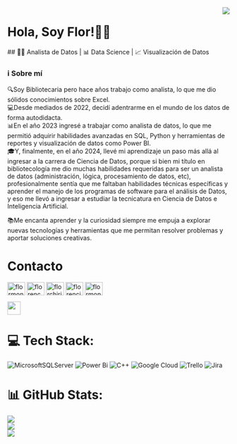 <img align='right' src='https://media.licdn.com/dms/image/D4D16AQEZFKVrAbVB8A/profile-displaybackgroundimage-shrink_350_1400/0/1712249505084?e=1723680000&v=beta&t=pCTTTbkRvllFT0QtandaNqTAH07V3CRh74IF_8pynTE'>

<h1> Hola, Soy Flor!👩‍💻 </h1>
 ## 👨‍💻 Analista de Datos | 📊 Data Science | 📈 Visualización de Datos

### ℹ️ Sobre mí 

🔍Soy Bibliotecaria pero hace años trabajo como analista, lo que me dio sólidos conocimientos sobre Excel.  
💻Desde mediados de 2022, decidí adentrarme en el mundo de los datos de forma autodidacta.  
📊En el año 2023 ingresé a trabajar como analista de datos, lo que me permitió adquirir habilidades avanzadas en SQL, Python y herramientas de reportes y visualización de datos como Power BI.  
🎓Y, finalmente, en el año 2024, llevé mi aprendizaje un paso más allá al ingresar a la carrera de Ciencia de Datos, porque si bien mi título en bibliotecología me dio muchas habilidades requeridas para ser un analista de datos (administración, lógica, procesamiento de datos, etc), profesionalmente sentía que me faltaban habilidades técnicas específicas y aprender el manejo de los programas de software para el análisis de Datos, y eso me llevó a ingresar a estudiar la tecnicatura en Ciencia de Datos e Inteligencia Artificial.  

📚Me encanta aprender y la curiosidad siempre me empuja a explorar nuevas tecnologías y herramientas que me permitan resolver problemas y aportar soluciones creativas. 
 



# Contacto 
<p align="left">
<a href="https://codepen.io/flormonroe" target="blank"><img align="center" src="https://raw.githubusercontent.com/rahuldkjain/github-profile-readme-generator/master/src/images/icons/Social/codepen.svg" alt="flormonroe" height="30" width="40" /></a>
<a href="https://dev.to/florencemon" target="blank"><img align="center" src="https://raw.githubusercontent.com/rahuldkjain/github-profile-readme-generator/master/src/images/icons/Social/devto.svg" alt="florencemon" height="30" width="40" /></a>
<a href="https://twitter.com/florchirino22" target="blank"><img align="center" src="https://raw.githubusercontent.com/rahuldkjain/github-profile-readme-generator/master/src/images/icons/Social/twitter.svg" alt="florchirino22" height="30" width="40" /></a>
<a href="https://linkedin.com/in/florencia.chirino" target="blank"><img align="center" src="https://raw.githubusercontent.com/rahuldkjain/github-profile-readme-generator/master/src/images/icons/Social/linked-in-alt.svg" alt="florencia.chirino" height="30" width="40" /></a>
<a href="https://discord.gg/flormonroe" target="blank"><img align="center" src="https://raw.githubusercontent.com/rahuldkjain/github-profile-readme-generator/master/src/images/icons/Social/discord.svg" alt="flormonroe" height="30" width="40" /></a>
</p>

<img src="https://media.giphy.com/media/WUlplcMpOCEmTGBtBW/giphy.gif" width="30">

# 💻 Tech Stack:
![MicrosoftSQLServer](https://img.shields.io/badge/Microsoft%20SQL%20Server-CC2927?style=for-the-badge&logo=microsoft%20sql%20server&logoColor=white) ![Power Bi](https://img.shields.io/badge/power_bi-F2C811?style=for-the-badge&logo=powerbi&logoColor=black) ![C++](https://img.shields.io/badge/c++-%2300599C.svg?style=for-the-badge&logo=c%2B%2B&logoColor=white) ![Google Cloud](https://img.shields.io/badge/GoogleCloud-%234285F4.svg?style=for-the-badge&logo=google-cloud&logoColor=white) ![Trello](https://img.shields.io/badge/Trello-%23026AA7.svg?style=for-the-badge&logo=Trello&logoColor=white) ![Jira](https://img.shields.io/badge/jira-%230A0FFF.svg?style=for-the-badge&logo=jira&logoColor=white)
# 📊 GitHub Stats:
![](https://github-readme-stats.vercel.app/api?username=florencemon&theme=dark&hide_border=false&include_all_commits=false&count_private=false)<br/>
![](https://github-readme-streak-stats.herokuapp.com/?user=florencemon&theme=dark&hide_border=false)<br/>
![](https://github-readme-stats.vercel.app/api/top-langs/?username=florencemon&theme=dark&hide_border=false&include_all_commits=false&count_private=false&layout=compact)
 
